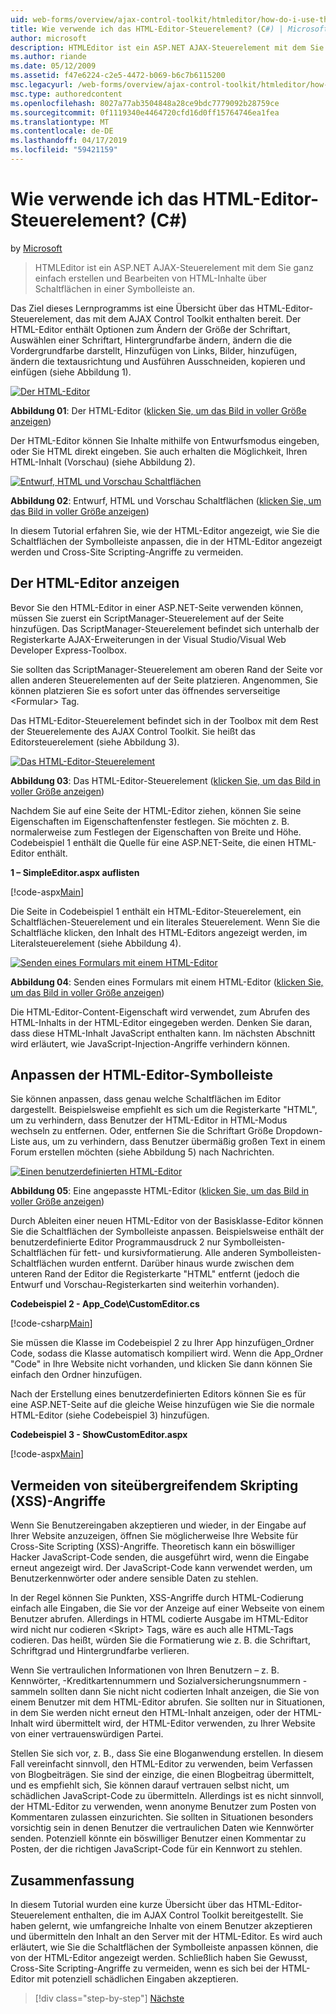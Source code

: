 ```yaml
---
uid: web-forms/overview/ajax-control-toolkit/htmleditor/how-do-i-use-the-html-editor-control-cs
title: Wie verwende ich das HTML-Editor-Steuerelement? (C#) | Microsoft-Dokumentation
author: microsoft
description: HTMLEditor ist ein ASP.NET AJAX-Steuerelement mit dem Sie ganz einfach erstellen und Bearbeiten von HTML-Inhalte über Schaltflächen in einer Symbolleiste an.
ms.author: riande
ms.date: 05/12/2009
ms.assetid: f47e6224-c2e5-4472-b069-b6c7b6115200
msc.legacyurl: /web-forms/overview/ajax-control-toolkit/htmleditor/how-do-i-use-the-html-editor-control-cs
msc.type: authoredcontent
ms.openlocfilehash: 8027a77ab3504848a28ce9bdc7779092b28759ce
ms.sourcegitcommit: 0f1119340e4464720cfd16d0ff15764746ea1fea
ms.translationtype: MT
ms.contentlocale: de-DE
ms.lasthandoff: 04/17/2019
ms.locfileid: "59421159"
---
```

# <a name="how-do-i-use-the-html-editor-control-c"></a>Wie verwende ich das HTML-Editor-Steuerelement? (C#)

by [Microsoft](https://github.com/microsoft)

> HTMLEditor ist ein ASP.NET AJAX-Steuerelement mit dem Sie ganz einfach erstellen und Bearbeiten von HTML-Inhalte über Schaltflächen in einer Symbolleiste an.


Das Ziel dieses Lernprogramms ist eine Übersicht über das HTML-Editor-Steuerelement, das mit dem AJAX Control Toolkit enthalten bereit. Der HTML-Editor enthält Optionen zum Ändern der Größe der Schriftart, Auswählen einer Schriftart, Hintergrundfarbe ändern, ändern die die Vordergrundfarbe darstellt, Hinzufügen von Links, Bilder, hinzufügen, ändern die textausrichtung und Ausführen Ausschneiden, kopieren und einfügen (siehe Abbildung 1).


[![Der HTML-Editor](how-do-i-use-the-html-editor-control-cs/_static/image1.jpg)](how-do-i-use-the-html-editor-control-cs/_static/image1.png)

**Abbildung 01**: Der HTML-Editor ([klicken Sie, um das Bild in voller Größe anzeigen](how-do-i-use-the-html-editor-control-cs/_static/image2.png))


Der HTML-Editor können Sie Inhalte mithilfe von Entwurfsmodus eingeben, oder Sie HTML direkt eingeben. Sie auch erhalten die Möglichkeit, Ihren HTML-Inhalt (Vorschau) (siehe Abbildung 2).


[![Entwurf, HTML und Vorschau Schaltflächen](how-do-i-use-the-html-editor-control-cs/_static/image2.jpg)](how-do-i-use-the-html-editor-control-cs/_static/image3.png)

**Abbildung 02**: Entwurf, HTML und Vorschau Schaltflächen ([klicken Sie, um das Bild in voller Größe anzeigen](how-do-i-use-the-html-editor-control-cs/_static/image4.png))


In diesem Tutorial erfahren Sie, wie der HTML-Editor angezeigt, wie Sie die Schaltflächen der Symbolleiste anpassen, die in der HTML-Editor angezeigt werden und Cross-Site Scripting-Angriffe zu vermeiden.

## <a name="displaying-the-html-editor"></a>Der HTML-Editor anzeigen

Bevor Sie den HTML-Editor in einer ASP.NET-Seite verwenden können, müssen Sie zuerst ein ScriptManager-Steuerelement auf der Seite hinzufügen. Das ScriptManager-Steuerelement befindet sich unterhalb der Registerkarte AJAX-Erweiterungen in der Visual Studio/Visual Web Developer Express-Toolbox.

Sie sollten das ScriptManager-Steuerelement am oberen Rand der Seite vor allen anderen Steuerelementen auf der Seite platzieren. Angenommen, Sie können platzieren Sie es sofort unter das öffnendes serverseitige &lt;Formular&gt; Tag.

Das HTML-Editor-Steuerelement befindet sich in der Toolbox mit dem Rest der Steuerelemente des AJAX Control Toolkit. Sie heißt das Editorsteuerelement (siehe Abbildung 3).


[![Das HTML-Editor-Steuerelement](how-do-i-use-the-html-editor-control-cs/_static/image3.jpg)](how-do-i-use-the-html-editor-control-cs/_static/image5.png)

**Abbildung 03**: Das HTML-Editor-Steuerelement ([klicken Sie, um das Bild in voller Größe anzeigen](how-do-i-use-the-html-editor-control-cs/_static/image6.png))


Nachdem Sie auf eine Seite der HTML-Editor ziehen, können Sie seine Eigenschaften im Eigenschaftenfenster festlegen. Sie möchten z. B. normalerweise zum Festlegen der Eigenschaften von Breite und Höhe. Codebeispiel 1 enthält die Quelle für eine ASP.NET-Seite, die einen HTML-Editor enthält.

**1 – SimpleEditor.aspx auflisten**

[!code-aspx[Main](how-do-i-use-the-html-editor-control-cs/samples/sample1.aspx)]

Die Seite in Codebeispiel 1 enthält ein HTML-Editor-Steuerelement, ein Schaltflächen-Steuerelement und ein literales Steuerelement. Wenn Sie die Schaltfläche klicken, den Inhalt des HTML-Editors angezeigt werden, im Literalsteuerelement (siehe Abbildung 4).


[![Senden eines Formulars mit einem HTML-Editor](how-do-i-use-the-html-editor-control-cs/_static/image4.jpg)](how-do-i-use-the-html-editor-control-cs/_static/image7.png)

**Abbildung 04**: Senden eines Formulars mit einem HTML-Editor ([klicken Sie, um das Bild in voller Größe anzeigen](how-do-i-use-the-html-editor-control-cs/_static/image8.png))


Die HTML-Editor-Content-Eigenschaft wird verwendet, zum Abrufen des HTML-Inhalts in der HTML-Editor eingegeben werden. Denken Sie daran, dass diese HTML-Inhalt JavaScript enthalten kann. Im nächsten Abschnitt wird erläutert, wie JavaScript-Injection-Angriffe verhindern können.

## <a name="customizing-the-html-editor-toolbar"></a>Anpassen der HTML-Editor-Symbolleiste

Sie können anpassen, dass genau welche Schaltflächen im Editor dargestellt. Beispielsweise empfiehlt es sich um die Registerkarte "HTML", um zu verhindern, dass Benutzer der HTML-Editor in HTML-Modus wechseln zu entfernen. Oder, entfernen Sie die Schriftart Größe Dropdown-Liste aus, um zu verhindern, dass Benutzer übermäßig großen Text in einem Forum erstellen möchten (siehe Abbildung 5) nach Nachrichten.


[![Einen benutzerdefinierten HTML-Editor](how-do-i-use-the-html-editor-control-cs/_static/image5.jpg)](how-do-i-use-the-html-editor-control-cs/_static/image9.png)

**Abbildung 05**: Eine angepasste HTML-Editor ([klicken Sie, um das Bild in voller Größe anzeigen](how-do-i-use-the-html-editor-control-cs/_static/image10.png))


Durch Ableiten einer neuen HTML-Editor von der Basisklasse-Editor können Sie die Schaltflächen der Symbolleiste anpassen. Beispielsweise enthält der benutzerdefinierte Editor Programmausdruck 2 nur Symbolleisten-Schaltflächen für fett- und kursivformatierung. Alle anderen Symbolleisten-Schaltflächen wurden entfernt. Darüber hinaus wurde zwischen dem unteren Rand der Editor die Registerkarte "HTML" entfernt (jedoch die Entwurf und Vorschau-Registerkarten sind weiterhin vorhanden).

**Codebeispiel 2 - App\_Code\CustomEditor.cs**

[!code-csharp[Main](how-do-i-use-the-html-editor-control-cs/samples/sample2.cs)]

Sie müssen die Klasse im Codebeispiel 2 zu Ihrer App hinzufügen\_Ordner Code, sodass die Klasse automatisch kompiliert wird. Wenn die App\_Ordner "Code" in Ihre Website nicht vorhanden, und klicken Sie dann können Sie einfach den Ordner hinzufügen.

Nach der Erstellung eines benutzerdefinierten Editors können Sie es für eine ASP.NET-Seite auf die gleiche Weise hinzufügen wie Sie die normale HTML-Editor (siehe Codebeispiel 3) hinzufügen.

**Codebeispiel 3 - ShowCustomEditor.aspx**

[!code-aspx[Main](how-do-i-use-the-html-editor-control-cs/samples/sample3.aspx)]

## <a name="avoiding-cross-site-scripting-xss-attacks"></a>Vermeiden von siteübergreifendem Skripting (XSS)-Angriffe

Wenn Sie Benutzereingaben akzeptieren und wieder, in der Eingabe auf Ihrer Website anzuzeigen, öffnen Sie möglicherweise Ihre Website für Cross-Site Scripting (XSS)-Angriffe. Theoretisch kann ein böswilliger Hacker JavaScript-Code senden, die ausgeführt wird, wenn die Eingabe erneut angezeigt wird. Der JavaScript-Code kann verwendet werden, um Benutzerkennwörter oder andere sensible Daten zu stehlen.

In der Regel können Sie Punkten, XSS-Angriffe durch HTML-Codierung einfach alle Eingaben, die Sie vor der Anzeige auf einer Webseite von einem Benutzer abrufen. Allerdings in HTML codierte Ausgabe im HTML-Editor wird nicht nur codieren &lt;Skript&gt; Tags, wäre es auch alle HTML-Tags codieren. Das heißt, würden Sie die Formatierung wie z. B. die Schriftart, Schriftgrad und Hintergrundfarbe verlieren.

Wenn Sie vertraulichen Informationen von Ihren Benutzern – z. B. Kennwörter, -Kreditkartennummern und Sozialversicherungsnummern - sammeln sollten dann Sie nicht nicht codierten Inhalt anzeigen, die Sie von einem Benutzer mit dem HTML-Editor abrufen. Sie sollten nur in Situationen, in dem Sie werden nicht erneut den HTML-Inhalt anzeigen, oder der HTML-Inhalt wird übermittelt wird, der HTML-Editor verwenden, zu Ihrer Website von einer vertrauenswürdigen Partei.

Stellen Sie sich vor, z. B., dass Sie eine Bloganwendung erstellen. In diesem Fall vereinfacht sinnvoll, den HTML-Editor zu verwenden, beim Verfassen von Blogbeiträgen. Sie sind der einzige, die einen Blogbeitrag übermittelt, und es empfiehlt sich, Sie können darauf vertrauen selbst nicht, um schädlichen JavaScript-Code zu übermitteln. Allerdings ist es nicht sinnvoll, der HTML-Editor zu verwenden, wenn anonyme Benutzer zum Posten von Kommentaren zulassen einzurichten. Sie sollten in Situationen besonders vorsichtig sein in denen Benutzer die vertraulichen Daten wie Kennwörter senden. Potenziell könnte ein böswilliger Benutzer einen Kommentar zu Posten, der die richtigen JavaScript-Code für ein Kennwort zu stehlen.

## <a name="summary"></a>Zusammenfassung

In diesem Tutorial wurden eine kurze Übersicht über das HTML-Editor-Steuerelement enthalten, die im AJAX Control Toolkit bereitgestellt. Sie haben gelernt, wie umfangreiche Inhalte von einem Benutzer akzeptieren und übermitteln den Inhalt an den Server mit der HTML-Editor. Es wird auch erläutert, wie Sie die Schaltflächen der Symbolleiste anpassen können, die von der HTML-Editor angezeigt werden. Schließlich haben Sie Gewusst, Cross-Site Scripting-Angriffe zu vermeiden, wenn es sich bei der HTML-Editor mit potenziell schädlichen Eingaben akzeptieren.

> [!div class="step-by-step"]
> [Nächste](how-do-i-use-the-html-editor-control-vb.md)
